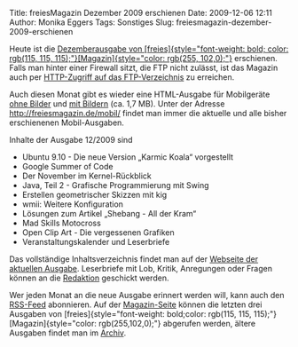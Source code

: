 Title: freiesMagazin Dezember 2009 erschienen
Date: 2009-12-06 12:11
Author: Monika Eggers
Tags: Sonstiges
Slug: freiesmagazin-dezember-2009-erschienen

Heute ist die [Dezemberausgabe von
[freies]{style="font-weight: bold; color: rgb(115, 115, 115);"}[Magazin]{style="color: rgb(255, 102,0);"}](ftp://ftp.freiesmagazin.de/2009/freiesMagazin-2009-12.pdf)
erschienen. Falls man hinter einer Firewall sitzt, die FTP nicht
zulässt, ist das Magazin auch per [HTTP-Zugriff auf das
FTP-Verzeichnis](http://www.freiesmagazin.de/ftp/2009/freiesMagazin-2009-12.pdf)
zu erreichen.


Auch diesen Monat gibt es wieder eine HTML-Ausgabe für Mobilgeräte [ohne
Bilder](http://freiesmagazin.de/mobil/freiesMagazin-2009-12.html) und
[mit
Bildern](http://freiesmagazin.de/mobil/freiesMagazin-2009-12-bilder.html)
(ca. 1,7 MB). Unter der Adresse <http://freiesmagazin.de/mobil/> findet
man immer die aktuelle und alle bisher erschienenen Mobil-Ausgaben.


<!--break--><!--break-->

Inhalte der Ausgabe 12/2009 sind


-   Ubuntu 9.10 - Die neue Version „Karmic Koala“ vorgestellt
-   Google Summer of Code
-   Der November im Kernel-Rückblick
-   Java, Teil 2 - Grafische Programmierung mit Swing
-   Erstellen geometrischer Skizzen mit kig
-   wmii: Weitere Konfiguration
-   Lösungen zum Artikel „Shebang - All der Kram“
-   Mad Skills Motocross
-   Open Clip Art - Die vergessenen Grafiken
-   Veranstaltungskalender und Leserbriefe


Das vollständige Inhaltsverzeichnis findet man auf der [Webseite der
aktuellen Ausgabe](http://www.freiesmagazin.de/freiesMagazin-2009-12).
Leserbriefe mit Lob, Kritik, Anregungen oder Fragen können an die
[Redaktion](http://www.freiesmagazin.de/kontakt) geschickt werden.


Wer jeden Monat an die neue Ausgabe erinnert werden will, kann auch den
[RSS-Feed](http://www.freiesmagazin.de/rss.xml) abonnieren. Auf der
[Magazin-Seite](http://www.freiesmagazin.de/magazin) können die letzten
drei Ausgaben von
[freies]{style="font-weight: bold;color: rgb(115, 115, 115);"}[Magazin]{style="color: rgb(255,102,0);"}
abgerufen werden, ältere Ausgaben findet man im
[Archiv](http://www.freiesmagazin.de/archiv).



